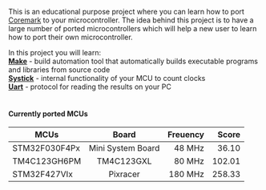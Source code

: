 This is an educational purpose project where you can learn how to port [Coremark](https://www.eembc.org/coremark/) to your microcontroller. 
The idea behind this project is to have a large number of ported microcontrollers which will help a new user to learn how to port their own microcontroller.

In this project you will learn:</br>
<b>[Make](https://en.wikipedia.org/wiki/Make_(software))</b> - build automation tool that automatically builds executable programs and libraries from source code</br>
<b>[Systick](http://infocenter.arm.com/help/index.jsp?topic=/com.arm.doc.dai0179b/ar01s02s08.html)</b> - internal functionality of your MCU to count clocks</br>
<b>[Uart](https://en.wikipedia.org/wiki/Universal_asynchronous_receiver-transmitter)</b> - protocol for reading the results on your PC </br>
</br>

#### Currently ported MCUs


| MCUs          | Board                | Freuency  | Score  |
| ---------------- |:-----------------:| ---------:| ------:|
| STM32F030F4Px    | Mini System Board | 48 MHz   | 36.10   |
| TM4C123GH6PM     | TM4C123GXL        | 80 MHz   | 102.01  |
| STM32F427VIx     | Pixracer          | 180 MHz  | 258.33  |
